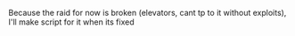 Because the raid for now is broken (elevators, cant tp to it without exploits), I'll make script for it when its fixed

